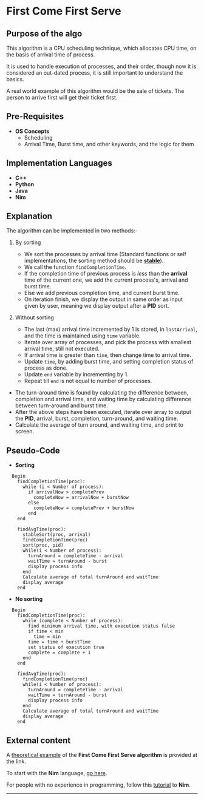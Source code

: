 # First Come First Serve

## Purpose of the algo
This algorithm is a CPU scheduling technique, which allocates CPU time, on the basis of arrival time of process.

It is used to handle execution of processes, and their order, though now it is considered an out-dated process, it is still important to understand the basics.

A real world example of this algorithm would be the sale of tickets. The person to arrive first will get their ticket first.

## Pre-Requisites
- **OS Concepts**
  - Scheduling
  - Arrival Time, Burst time, and other keywords, and the logic for them

## Implementation Languages
- **C++**
- **Python**
- **Java**
- **Nim**

## Explanation
The algorithm can be implemented in two methods:-

1. By sorting
   - We sort the processes by arrival time (Standard functions or self implementations, the sorting method should be [**stable**](https://www.geeksforgeeks.org/stability-in-sorting-algorithms/ "Stability in Sorting Algos")).
   - We call the function `findCompletionTime`.
   - If the completion time of previous process is *less* than the **arrival** time of the current one, we add the current process's, arrival and burst time.
   - Else we add previous completion time, and current burst time.
   - On iteration finish, we display the output in same order as input given by user, meaning we display output after a **PID** sort.

2. Without sorting
   - The last (max) arrival time incremented by 1 is stored, in `lastArrival`, and the time is maintained using `time` variable.
   - Iterate over array of processes, and pick the process with smallest arrival time, still not executed.
   - If arrival time is greater than `time`, then change time to arrival time.
   - Update `time`, by adding burst time, and setting completion status of process as done.
   - Update `end` variable by incrementing by 1.
   - Repeat till `end` is not equal to number of processes.

- The turn-around time is found by calculating the difference between, completion and arrival time, and waiting time by calculating difference between turn-around and burst time.
- After the above steps have been executed, iterate over array to output the **PID**, arrival, burst, completion, turn-around, and waiting time.
- Calculate the average of turn around, and waiting time, and print to screen.

## Pseudo-Code
- **Sorting**
```
  Begin
    findCompletionTime(proc):
      while (i < Number of process):
        if arrivalNow > completePrev
          completeNow = arrivalNow + burstNow
        else
          completeNow = completePrev + burstNow
        end
    end
    
    findAvgTime(proc):
      stableSort(proc, arrival)
      findCompletionTime(proc)
      sort(proc, pid)
      while(i < Number of process):
        turnAround = completeTime - arrival
        waitTime = turnAround - burst
        display process info
      end
      Calculate average of total turnAround and waitTime
      display average
    end
```

- **No sorting**
```
  Begin
    findCompletionTime(proc):
      while (complete < Number of process):
        find minimum arrival time, with execution status false
        if time < min
          time = min
        time = time + burstTime
        set status of execution true
        complete = complete + 1
      end
    end
    
    findAvgTime(proc):
      findCompletionTime(proc)
      while(i < Number of process):
        turnAround = completeTime - arrival
        waitTime = turnAround - burst
        display process info
      end
      Calculate average of total turnAround and waitTime
      display average
    end
```

## External content
A [theoretical example](https://www.guru99.com/fcfs-scheduling.html "FCFS Solved Example") of the **First Come First Serve algorithm** is provided at the link.

To start with the **Nim** language, [go here](https://nim-lang.org/docs/tut1.html "Nim official tutorial").

For people with no experience in programming, follow this [tutorial](https://narimiran.github.io/nim-basics/ "Nim Basics Tutorial") to **Nim**.

***